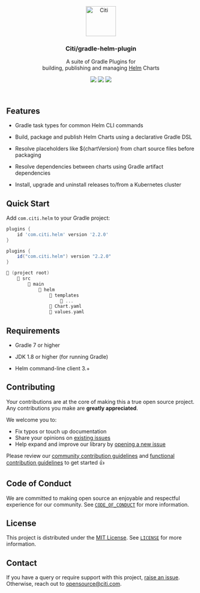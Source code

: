 <div align="center">
  <a href="https://github.com/citi">
    <img src="https://github.com/citi.png" alt="Citi" width="80" height="80">
  </a>

  <h3 align="center">Citi/gradle-helm-plugin</h3>

  <p align="center">
    A suite of Gradle Plugins for <br />building, publishing and managing <a href="https://www.helm.sh">Helm</a> Charts
    <br />
  </p>

  <p align="center">
    <a href="https://citi.github.io/gradle-helm-plugin/"><img src="https://img.shields.io/badge/read%20our%20documentation-0f1632"></a>
    <a href="https://plugins.gradle.org/plugin/com.citi.helm/2.2.0"><img src="https://img.shields.io/gradle-plugin-portal/v/com.citi.helm?versionPrefix=2.2.0&colorA=0f1632&colorB=255be3" /></a>
    <a href="./LICENSE"><img src="https://img.shields.io/github/license/citi/gradle-helm-plugin?label=license&colorA=0f1632&colorB=255be3" /></a>

  </p>
</div>

<br />

## Features

- Gradle task types for common Helm CLI commands

- Build, package and publish Helm Charts using a declarative Gradle DSL

- Resolve placeholders like ${chartVersion} from chart source files before packaging

- Resolve dependencies between charts using Gradle artifact dependencies

- Install, upgrade and uninstall releases to/from a Kubernetes cluster

## Quick Start

Add `com.citi.helm` to your Gradle project:

```gradle
plugins {
    id 'com.citi.helm' version '2.2.0'
}
```

```gradle
plugins {
    id("com.citi.helm") version "2.2.0"
}
```

```gradle
📂 (project root)
    📂 src
        📂 main
            📂 helm
                📂 templates
                    📄 ...
                📄 Chart.yaml
                📄 values.yaml
```

## Requirements

- Gradle 7 or higher

- JDK 1.8 or higher (for running Gradle)

- Helm command-line client 3.+

## Contributing

Your contributions are at the core of making this a true open source project. Any contributions you make are **greatly appreciated**.

We welcome you to:

- Fix typos or touch up documentation
- Share your opinions on [existing issues](https://github.com/citi/gradle-helm-plugin/issues)
- Help expand and improve our library by [opening a new issue](https://github.com/citi/gradle-helm-plugin/issues/new)

Please review our [community contribution guidelines](https://github.com/Citi/.github/blob/main/CONTRIBUTING.md) and [functional contribution guidelines](./CONTRIBUTING.md) to get started 👍

## Code of Conduct

We are committed to making open source an enjoyable and respectful experience for our community. See [`CODE_OF_CONDUCT`](https://github.com/Citi/.github/blob/main/CODE_OF_CONDUCT.md) for more information.

## License

This project is distributed under the [MIT License](https://opensource.org/license/mit). See [`LICENSE`](./LICENSE) for more information.

## Contact

If you have a query or require support with this project, [raise an issue](https://github.com/Citi/gradle-helm-plugin/issues). Otherwise, reach out to opensource@citi.com.
